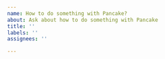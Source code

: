 ```yaml
---
name: How to do something with Pancake?
about: Ask about how to do something with Pancake
title: ''
labels: ''
assignees: ''

---
```



